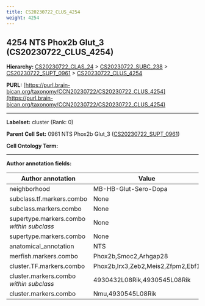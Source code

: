 ```yaml
---
title: CS20230722_CLUS_4254
weight: 4254
---
```

## 4254 NTS Phox2b Glut_3 (CS20230722_CLUS_4254)
<b>Hierarchy: </b>
[CS20230722_CLAS_24](../CS20230722_CLAS_24) >
[CS20230722_SUBC_238](../CS20230722_SUBC_238) >
[CS20230722_SUPT_0961](../CS20230722_SUPT_0961) >
[CS20230722_CLUS_4254](../CS20230722_CLUS_4254)

**PURL:** [https://purl.brain-bican.org/taxonomy/CCN20230722/CS20230722_CLUS_4254](https://purl.brain-bican.org/taxonomy/CCN20230722/CS20230722_CLUS_4254)

---


**Labelset:** cluster (Rank: 0)

**Parent Cell Set:** 0961 NTS Phox2b Glut_3 ([CS20230722_SUPT_0961](../CS20230722_SUPT_0961))



**Cell Ontology Term:** 

[MARKER GENES.]: #


---

[TRANSFERRED ANNOTATIONS.]: #


[AUTHOR ANNOTATION FIELDS.]: #


**Author annotation fields:**

| Author annotation | Value |
|-------------------|-------|
|neighborhood|MB-HB-Glut-Sero-Dopa|
|subclass.tf.markers.combo|None|
|subclass.markers.combo|None|
|supertype.markers.combo _within subclass_|None|
|supertype.markers.combo|None|
|anatomical_annotation|NTS|
|merfish.markers.combo|Phox2b,Smoc2,Arhgap28|
|cluster.TF.markers.combo|Phox2b,Irx3,Zeb2,Meis2,Zfpm2,Ebf1|
|cluster.markers.combo _within subclass_|4930432L08Rik,4930545L08Rik|
|cluster.markers.combo|Nmu,4930545L08Rik|
